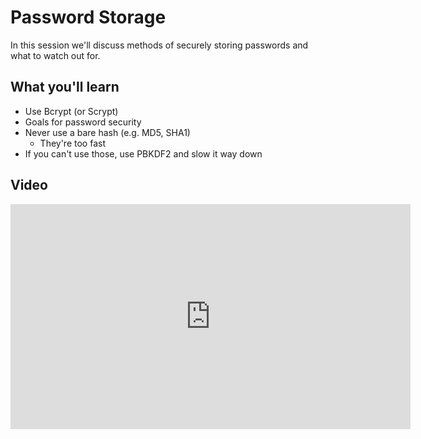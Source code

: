 Password Storage
================

In this session we'll discuss methods of securely storing passwords and what to watch out for.

What you'll learn
-----------------

- Use Bcrypt (or Scrypt)
- Goals for password security
- Never use a bare hash (e.g. MD5, SHA1)
	- They're too fast
- If you can't use those, use PBKDF2 and slow it way down

Video
-----

<iframe id="ytplayer" type="text/html" width="640" height="360" src="https://www.youtube-nocookie.com/embed/xZ5cxxllgP8?rel=0&autoplay=0&origin=https://hacker101.com" frameborder="0"></iframe>
